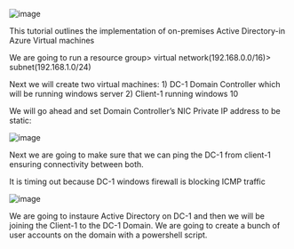 
![image](https://github.com/uwinelly/On-premises-Active-Directory-/assets/129979322/66036fa5-7730-431a-9b83-98be01cb6b51)


This tutorial outlines the implementation of on-premises Active Directory-in Azure Virtual machines

We are going to run a resource group> virtual network(192.168.0.0/16)> subnet(192.168.1.0/24)

Next we will create two virtual machines:
     1) DC-1 Domain Controller which will be running windows server
     2) Client-1 running windows 10
     
We will go ahead and set Domain Controller’s NIC Private IP address to be static:

![image](https://github.com/uwinelly/On-premises-Active-Directory-/assets/129979322/294987d6-f1f1-495b-bb9d-e52956a03d06)

Next we are going to make sure that we can ping the DC-1 from client-1 ensuring connectivity between both.

It is timing out because DC-1 windows firewall is blocking ICMP traffic

![image](https://github.com/uwinelly/On-premises-Active-Directory-/assets/129979322/481b4afc-ef56-4333-adb9-6159189df067)





     
We are going to instaure Active Directory on DC-1 and then we will be joining the Client-1 to the DC-1 Domain.
We are going to create a bunch of user accounts on the domain with a powershell script.

